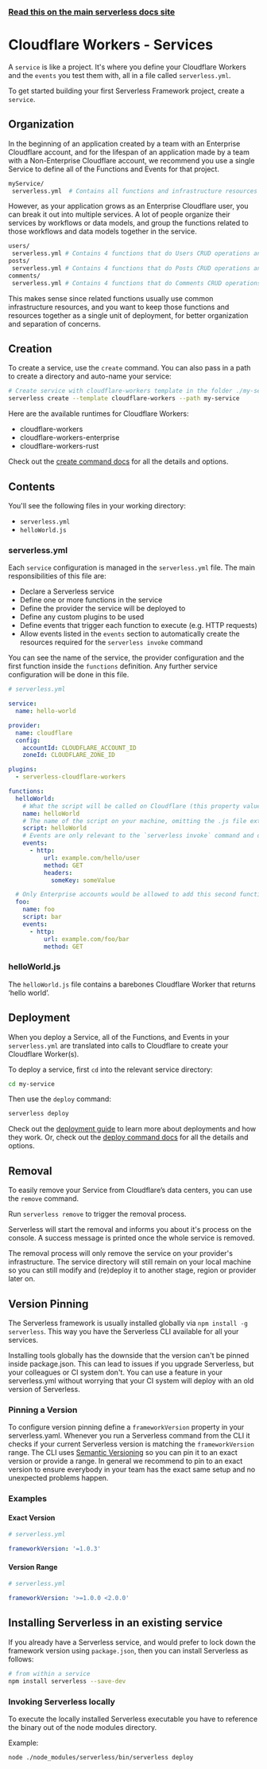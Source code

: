 <!--
title: Serverless Framework - Cloudflare Workers Guide - Services
menuText: Services
menuOrder: 4
description: How to manage and configure Serverless services, which contain your Cloudflare Workers and their events.
layout: Doc
-->

<!-- DOCS-SITE-LINK:START automatically generated  -->

### [Read this on the main serverless docs site](https://www.serverless.com/framework/docs/providers/cloudflare/guide/services)

<!-- DOCS-SITE-LINK:END -->

# Cloudflare Workers - Services

A `service` is like a project. It's where you define your Cloudflare Workers and the `events` you test them with, all in a file called `serverless.yml`.

To get started building your first Serverless Framework project, create a `service`.

## Organization

In the beginning of an application created by a team with an Enterprise Cloudflare account, and for the lifespan of an application made by a team with a Non-Enterprise Cloudflare account, we recommend you use a single Service to define all of the Functions and Events for that project.

```bash
myService/
 serverless.yml  # Contains all functions and infrastructure resources
```

However, as your application grows as an Enterprise Cloudflare user, you can break it out into multiple services. A lot of people organize their services by workflows or data models, and group the functions related to those workflows and data models together in the service.

```bash
users/
 serverless.yml # Contains 4 functions that do Users CRUD operations and the Users database
posts/
 serverless.yml # Contains 4 functions that do Posts CRUD operations and the Posts database
comments/
 serverless.yml # Contains 4 functions that do Comments CRUD operations and the Comments database
```

This makes sense since related functions usually use common infrastructure resources, and you want to keep those functions and resources together as a single unit of deployment, for better organization and separation of concerns.

## Creation

To create a service, use the `create` command. You can also pass in a path to create a directory and auto-name your service:

```bash
# Create service with cloudflare-workers template in the folder ./my-service
serverless create --template cloudflare-workers --path my-service
```

Here are the available runtimes for Cloudflare Workers:

- cloudflare-workers
- cloudflare-workers-enterprise
- cloudflare-workers-rust

Check out the [create command docs](../cli-reference/create) for all the details and options.

## Contents

You'll see the following files in your working directory:

- `serverless.yml`
- `helloWorld.js`

### serverless.yml

Each `service` configuration is managed in the `serverless.yml` file. The main responsibilities of this file are:

- Declare a Serverless service
- Define one or more functions in the service
- Define the provider the service will be deployed to
- Define any custom plugins to be used
- Define events that trigger each function to execute (e.g. HTTP requests)
- Allow events listed in the `events` section to automatically create the resources required for the `serverless invoke` command

You can see the name of the service, the provider configuration and the first function inside the `functions` definition. Any further service configuration will be done in this file.

```yml
# serverless.yml

service:
  name: hello-world

provider:
  name: cloudflare
  config:
    accountId: CLOUDFLARE_ACCOUNT_ID
    zoneId: CLOUDFLARE_ZONE_ID

plugins:
  - serverless-cloudflare-workers

functions:
  helloWorld:
    # What the script will be called on Cloudflare (this property value must match the function name one line above)
    name: helloWorld
    # The name of the script on your machine, omitting the .js file extension
    script: helloWorld
    # Events are only relevant to the `serverless invoke` command and don’t affect deployment in any way
    events:
      - http:
          url: example.com/hello/user
          method: GET
          headers:
            someKey: someValue

  # Only Enterprise accounts would be allowed to add this second function and its corresponding route above
  foo:
    name: foo
    script: bar
    events:
      - http:
          url: example.com/foo/bar
          method: GET
```

### helloWorld.js

The `helloWorld.js` file contains a barebones Cloudflare Worker that returns ‘hello world’.

## Deployment

When you deploy a Service, all of the Functions, and Events in your `serverless.yml` are translated into calls to Cloudflare to create your Cloudflare Worker(s).

To deploy a service, first `cd` into the relevant service directory:

```bash
cd my-service
```

Then use the `deploy` command:

```bash
serverless deploy
```

Check out the [deployment guide](./deploying.md) to learn more about deployments and how they work. Or, check out the [deploy command docs](../cli-reference/deploy.md) for all the details and options.

## Removal

To easily remove your Service from Cloudflare’s data centers, you can use the `remove` command.

Run `serverless remove` to trigger the removal process.

Serverless will start the removal and informs you about it's process on the console. A success message is printed once the whole service is removed.

The removal process will only remove the service on your provider's infrastructure. The service directory will still remain on your local machine so you can still modify and (re)deploy it to another stage, region or provider later on.

## Version Pinning

The Serverless framework is usually installed globally via `npm install -g serverless`. This way you have the Serverless CLI available for all your services.

Installing tools globally has the downside that the version can't be pinned inside package.json. This can lead to issues if you upgrade Serverless, but your colleagues or CI system don't. You can use a feature in your serverless.yml without worrying that your CI system will deploy with an old version of Serverless.

### Pinning a Version

To configure version pinning define a `frameworkVersion` property in your serverless.yaml. Whenever you run a Serverless command from the CLI it checks if your current Serverless version is matching the `frameworkVersion` range. The CLI uses [Semantic Versioning](http://semver.org/) so you can pin it to an exact version or provide a range. In general we recommend to pin to an exact version to ensure everybody in your team has the exact same setup and no unexpected problems happen.

### Examples

#### Exact Version

```yml
# serverless.yml

frameworkVersion: '=1.0.3'
```

#### Version Range

```yml
# serverless.yml

frameworkVersion: '>=1.0.0 <2.0.0'
```

## Installing Serverless in an existing service

If you already have a Serverless service, and would prefer to lock down the framework version using `package.json`, then you can install Serverless as follows:

```bash
# from within a service
npm install serverless --save-dev
```

### Invoking Serverless locally

To execute the locally installed Serverless executable you have to reference the binary out of the node modules directory.

Example:

```
node ./node_modules/serverless/bin/serverless deploy
```
